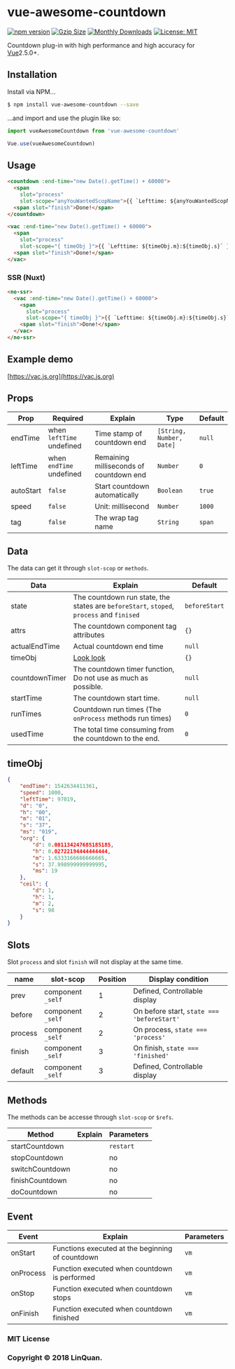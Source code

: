 # vue-awesome-countdown
[![npm version](https://badge.fury.io/js/vue-awesome-countdown.svg)](https://badge.fury.io/js/vue-awesome-countdown)
[![Gzip Size](http://img.badgesize.io/https://unpkg.com/vue-awesome-countdown/vue-awesome-countdown.vue?compression=gzip&style=flat-square)](https://unpkg.com/vue-awesome-countdown)
[![Monthly Downloads](https://img.shields.io/npm/dm/vue-awesome-countdown.svg)](https://www.npmjs.com/package/vue-awesome-countdown)
[![License: MIT](https://img.shields.io/badge/License-MIT-yellow.svg)](https://opensource.org/licenses/MIT)

Countdown plug-in with high performance and high accuracy for [Vue](http://vuejs.org/)2.5.0+.

## Installation

Install via NPM...

```sh
$ npm install vue-awesome-countdown --save
```

...and import and use the plugin like so:

```js
import vueAwesomeCountdown from 'vue-awesome-countdown'

Vue.use(vueAwesomeCountdown)
```

## Usage

```html
<countdown :end-time="new Date().getTime() + 60000">
  <span
    slot="process"
    slot-scope="anyYouWantedScopName">{{ `Lefttime: ${anyYouWantedScopName.timeObj.ceil.s}` }}</span>
  <span slot="finish">Done!</span>
</countdown>
```

```html
<vac :end-time="new Date().getTime() + 60000">
  <span
    slot="process"
    slot-scope="{ timeObj }">{{ `Lefttime: ${timeObj.m}:${timeObj.s}` }}</span>
  <span slot="finish">Done!</span>
</vac>
```

### SSR (Nuxt)
```html
<no-ssr>
  <vac :end-time="new Date().getTime() + 60000">
    <span
      slot="process"
      slot-scope="{ timeObj }">{{ `Lefttime: ${timeObj.m}:${timeObj.s}` }}</span>
    <span slot="finish">Done!</span>
  </vac>
</no-ssr>
```

## Example demo

[https://vac.js.org](https://vac.js.org)

## Props

| Prop | Required | Explain | Type | Default |
| ------ | ------ | ------ | ------ | ------ |
| endTime | when `leftTime` undefined | Time stamp of countdown end | `[String, Number, Date]` | `null` |
| leftTime | when `endTime` undefined | Remaining milliseconds of countdown end |  `Number` | `0` |
| autoStart | `false` | Start countdown automatically | `Boolean` | `true` |
| speed | `false` | Unit: millisecond | `Number` | `1000` |
| tag | `false` | The wrap tag name | `String` | `span` |

## Data

The data can get it through `slot-scop` or `methods`.

| Data | Explain | Default |
| ------ | ------ | ------ |
| state | The countdown run state, the states are `beforeStart`, `stoped`, `process` and `finised` | `beforeStart` |
| attrs | The countdown component tag attributes | `{}` |
| actualEndTime | Actual countdown end time | `null` |
| timeObj | <a href="#timeobj">Look look</a> |  `{}` |
| countdownTimer | The countdown timer function, Do not use as much as possible. |`null` |
| startTime | The countdown start time. | `null` |
| runTimes | Countdown run times (The `onProcess` methods run times) | `0` |
| usedTime | The total time consuming from the countdown to the end. | `0` |

## timeObj

```json
{
    "endTime": 1542634411361,
    "speed": 1000,
    "leftTime": 97019,
    "d": "0",
    "h": "00",
    "m": "01",
    "s": "37",
    "ms": "019",
    "org": {
        "d": 0.001134247685185185,
        "h": 0.02722194444444444,
        "m": 1.6333166666666665,
        "s": 37.998999999999995,
        "ms": 19
    },
    "ceil": {
        "d": 1,
        "h": 1,
        "m": 2,
        "s": 98
    }
}
```

## Slots

Slot `process` and slot `finish` will not display at the same time.

| name | slot-scop | Position | Display condition |
| ------ | ------ | ------ | ------ |
| prev | component `_self` | 1 | Defined, Controllable display |
| before | component `_self` | 2 | On before start, `state === 'beforeStart'` |
| process | component `_self` | 2 | On process,  `state === 'process'` |
| finish | component `_self` | 3 | On finish,  `state === 'finished'` |
| default | component `_self` | 3 | Defined, Controllable display |

## Methods

The methods can be accesse through `slot-scop` or `$refs`.

| Method | Explain | Parameters |
| ------ | ------ | ------ |
| startCountdown | | `restart` |
| stopCountdown | | no |
| switchCountdown | | no |
| finishCountdown | | no |
| doCountdown | | no |

## Event

| Event | Explain | Parameters |
| ------ | ------ | ------ |
| onStart | Functions executed at the beginning of countdown | `vm` |
| onProcess | Function executed when countdown is performed | `vm` |
| onStop | Function executed when countdown stops | `vm` |
| onFinish | Function executed when countdown finished | `vm` |

### MIT License

### Copyright &copy; 2018 LinQuan.